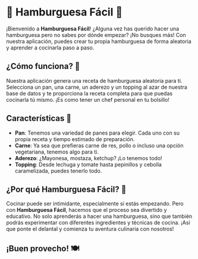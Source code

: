 # 🍔 Hamburguesa Fácil 🍔

¡Bienvenido a **Hamburguesa Fácil**! ¿Alguna vez has querido hacer una hamburguesa pero no sabes por dónde empezar? ¡No busques más! Con nuestra aplicación, puedes crear tu propia hamburguesa de forma aleatoria y aprender a cocinarla paso a paso.

## ¿Cómo funciona? 🤔

Nuestra aplicación genera una receta de hamburguesa aleatoria para ti. Selecciona un pan, una carne, un aderezo y un topping al azar de nuestra base de datos y te proporciona la receta completa para que puedas cocinarla tú mismo. ¡Es como tener un chef personal en tu bolsillo!

## Características 🌟

- **Pan**: Tenemos una variedad de panes para elegir. Cada uno con su propia receta y tiempo estimado de preparación.
- **Carne**: Ya sea que prefieras carne de res, pollo o incluso una opción vegetariana, tenemos algo para ti.
- **Aderezo**: ¿Mayonesa, mostaza, ketchup? ¡Lo tenemos todo!
- **Topping**: Desde lechuga y tomate hasta pepinillos y cebolla caramelizada, puedes tenerlo todo.

## ¿Por qué Hamburguesa Fácil? 🎉

Cocinar puede ser intimidante, especialmente si estás empezando. Pero con **Hamburguesa Fácil**, hacemos que el proceso sea divertido y educativo. No solo aprenderás a hacer una hamburguesa, sino que también podrás experimentar con diferentes ingredientes y técnicas de cocina. ¡Así que ponte el delantal y comienza tu aventura culinaria con nosotros!

## ¡Buen provecho! 🍽️
